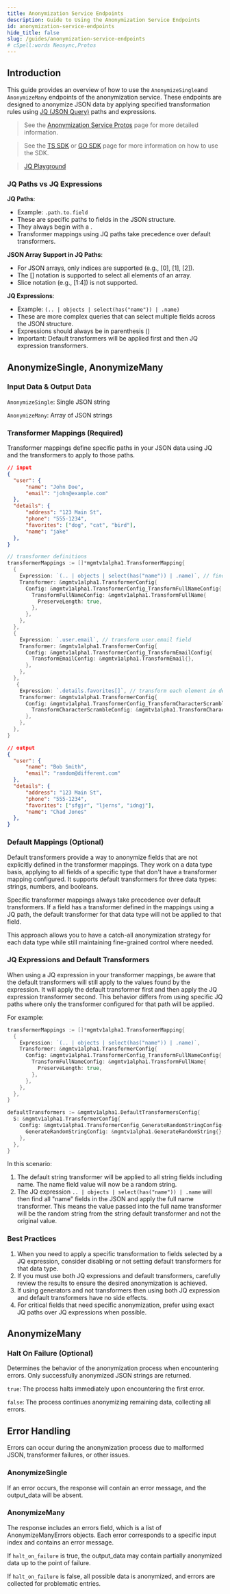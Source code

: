 ```yaml
---
title: Anonymization Service Endpoints 
description: Guide to Using the Anonymization Service Endpoints
id: anonymization-service-endpoints
hide_title: false
slug: /guides/anonymization-service-endpoints
# cSpell:words Neosync,Protos
---
```


## Introduction

This guide provides an overview of how to use the `AnonymizeSingle`and `AnonymizeMany` endpoints of the anonymization service. These endpoints are designed to anonymize JSON data by applying specified transformation rules using [JQ (JSON Query)](https://jqlang.github.io/jq/manual/) paths and expressions.

> See the [Anonymization Service Protos](/api/mgmt/v1alpha1/user_account.proto) page for more detailed information.

> See the [TS SDK](/api/typescript) or [GO SDK](/api/go) page for more information on how to use the SDK.

> [JQ Playground](https://jqplay.org/s/slj84ii6GZbbaw7) 

### JQ Paths vs JQ Expressions

**JQ Paths**: 
   - Example: `.path.to.field`
   - These are specific paths to fields in the JSON structure.
   - They always begin with a .
   - Transformer mappings using JQ paths take precedence over default transformers.
  
**JSON Array Support in JQ Paths**:
- For JSON arrays, only indices are supported (e.g., [0], [1], [2]).
- The [] notation is supported to select all elements of an array.
- Slice notation (e.g., [1:4]) is not supported.

**JQ Expressions**:
   - Example: `(.. | objects | select(has("name")) | .name)`
   - These are more complex queries that can select multiple fields across the JSON structure.
   - Expressions should always be in parenthesis ()
   - Important: Default transformers will be applied first and then JQ expression transformers.


## AnonymizeSingle, AnonymizeMany

### Input Data & Output Data
`AnonymizeSingle`: Single JSON string

`AnonymizeMany`: Array of JSON strings

### Transformer Mappings (Required)
Transformer mappings define specific paths in your JSON data using JQ and the transformers to apply to those paths.
<!-- cspell:disable  -->
``` json
// input
{
  "user": {
      "name": "John Doe",
      "email": "john@example.com"
  },
  "details": {
      "address": "123 Main St",
      "phone": "555-1234",
      "favorites": ["dog", "cat", "bird"],
      "name": "jake"
  },
}
```
```go
// transformer definitions
transformerMappings := []*mgmtv1alpha1.TransformerMapping{
  {
    Expression: `(.. | objects | select(has("name")) | .name)`, // find and transform all name fields in objects
    Transformer: &mgmtv1alpha1.TransformerConfig{
      Config: &mgmtv1alpha1.TransformerConfig_TransformFullNameConfig{
        TransformFullNameConfig: &mgmtv1alpha1.TransformFullName{
          PreserveLength: true,
        },
      },
    },
  },
  {
    Expression: `.user.email`, // transform user.email field
    Transformer: &mgmtv1alpha1.TransformerConfig{
      Config: &mgmtv1alpha1.TransformerConfig_TransformEmailConfig{
        TransformEmailConfig: &mgmtv1alpha1.TransformEmail{},
      },
    },
  },
   {
    Expression: `.details.favorites[]`, // transform each element in details.favorite array
    Transformer: &mgmtv1alpha1.TransformerConfig{
      Config: &mgmtv1alpha1.TransformerConfig_TransformCharacterScrambleConfig{
        TransformCharacterScrambleConfig: &mgmtv1alpha1.TransformCharacterScramble{},
      },
    },
  },
}
```
``` json
// output
{
  "user": {
      "name": "Bob Smith",
      "email": "random@different.com"
  },
  "details": {
      "address": "123 Main St",
      "phone": "555-1234",
      "favorites": ["sfgjr", "ljerns", "idngj"],
      "name": "Chad Jones"
  },
}
```
<!-- cspell:enable  -->
### Default Mappings (Optional)
Default transformers provide a way to anonymize fields that are not explicitly defined in the transformer mappings. They work on a data type basis, applying to all fields of a specific type that don't have a transformer mapping configured. It supports default transformers for three data types: strings, numbers, and booleans.

Specific transformer mappings always take precedence over default transformers. If a field has a transformer defined in the mappings using a JQ path, the default transformer for that data type will not be applied to that field.

 This approach allows you to have a catch-all anonymization strategy for each data type while still maintaining fine-grained control where needed.

### JQ Expressions and Default Transformers

When using a JQ expression in your transformer mappings, be aware that the default transformers will still apply to the values found by the expression. It will apply the default transformer first and then apply the JQ expression transformer second. This behavior differs from using specific JQ paths where only the transformer configured for that path will be applied.

For example:
<!-- cspell:disable  -->
```go
transformerMappings := []*mgmtv1alpha1.TransformerMapping{
  {
    Expression: `(.. | objects | select(has("name")) | .name)`,
    Transformer: &mgmtv1alpha1.TransformerConfig{
      Config: &mgmtv1alpha1.TransformerConfig_TransformFullNameConfig{
        TransformFullNameConfig: &mgmtv1alpha1.TransformFullName{
          PreserveLength: true,
        },
      },
    },
  },
}

defaultTransformers := &mgmtv1alpha1.DefaultTransformersConfig{
  S: &mgmtv1alpha1.TransformerConfig{
    Config: &mgmtv1alpha1.TransformerConfig_GenerateRandomStringConfig{
      GenerateRandomStringConfig: &mgmtv1alpha1.GenerateRandomString{},
    },
  },
}
```
<!-- cspell:enable  -->

In this scenario:
1. The default string transformer will be applied to all string fields including name. The name field value will now be a random string.
2. The JQ expression `.. | objects | select(has("name")) | .name` will then find all "name" fields in the JSON and apply the full name transformer. This means the value passed into the full name transformer will be the random string from the string default transformer and not the original value.

### Best Practices

1. When you need to apply a specific transformation to fields selected by a JQ expression, consider disabling or not setting default transformers for that data type.
2. If you must use both JQ expressions and default transformers, carefully review the results to ensure the desired anonymization is achieved.
3. If using generators and not transformers then using both JQ expression and default transformers have no side effects.
4. For critical fields that need specific anonymization, prefer using exact JQ paths over JQ expressions when possible.


## AnonymizeMany

### Halt On Failure (Optional)
Determines the behavior of the anonymization process when encountering errors. Only successfully anonymized JSON strings are returned.

`true`: The process halts immediately upon encountering the first error.

`false`: The process continues anonymizing remaining data, collecting all errors.



## Error Handling
Errors can occur during the anonymization process due to malformed JSON, transformer failures, or other issues.

### AnonymizeSingle
If an error occurs, the response will contain an error message, and the output_data will be absent.

### AnonymizeMany
The response includes an errors field, which is a list of AnonymizeManyErrors objects. Each error corresponds to a specific input index and contains an error message.


If `halt_on_failure` is true, the output_data may contain partially anonymized data up to the point of failure.

If `halt_on_failure` is false, all possible data is anonymized, and errors are collected for problematic entries.

